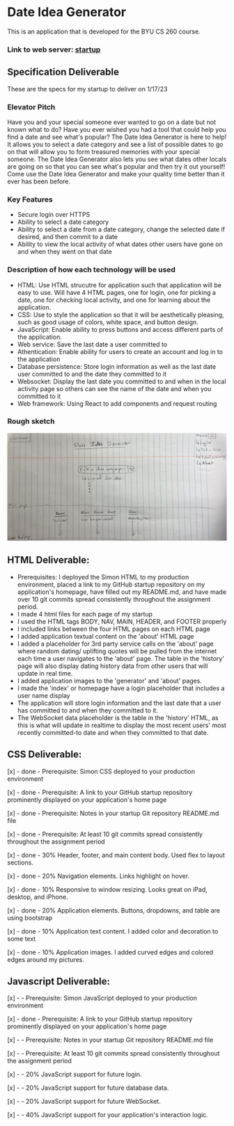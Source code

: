 # Date Idea Generator

This is an application that is developed for the BYU CS 260 course.

### Link to web server: [startup](dates4you.click)

## Specification Deliverable

These are the specs for my startup to deliver on 1/17/23

### Elevator Pitch

Have you and your special someone ever wanted to go on a date but not known what to do? Have you ever wished you had a tool that could help you find a date and see what's popular? The Date Idea Generator is here to help! It allows you to select a date category and see a list of possible dates to go on that will allow you to form treasured memories with your special someone. The Date Idea Generator also lets you see what dates other locals are going on so that you can see what's popular and then try it out yourself! Come use the Date Idea Generator and make your quality time better than it ever has been before.

### Key Features
- Secure login over HTTPS
- Ability to select a date category
- Ability to select a date from a date category, change the selected date if desired, and then commit to a date
- Ability to view the local activity of what dates other users have gone on and when they went on that date

### Description of how each technology will be used
- HTML: Use HTML strucutre for application such that application will be easy to use. Will have 4 HTML pages, one for login, one for picking a date, one for checking local activity, and one for learning about the application.
- CSS: Use to style the application so that it will be aesthetically pleasing, such as good usage of colors, white space, and button design. 
- JavaScript: Enable ability to press buttons and access different parts of the application.
- Web service: Save the last date a user committed to
- Athentication: Enable ability for users to create an account and log in to the application
- Database persistence: Store login information as well as the last date user committed to and the date they committed to it
- Websocket: Display the last date you committed to and when in the local activity page so others can see the name of the date and when you committed to it
- Web framework: Using React to add components and request routing


### Rough sketch

![Picture of draft startup display](pictures/spec_draft.png)

## HTML Deliverable:
- Prerequisites: I deployed the Simon HTML to my production environment, placed a link to my GitHub startup repository on my application's homepage, have filled out my README.md, and have made over 10 git commits spread consistently throughout the assignment period.
- I made 4 html files for each page of my startup
- I used the HTML tags BODY, NAV, MAIN, HEADER, and FOOTER properly
- I included links between the four HTML pages on each HTML page
- I added application textual content on the 'about' HTML page
- I added a placeholder for 3rd party service calls on the 'about' page where random dating/ uplifting quotes will be pulled from the internet each time a user navigates to the 'about' page. The table in the 'history' page will also display dating history data from other users that will update in real time.
- I added application images to the 'generator' and 'about' pages.
- I made the 'index' or homepage have a login placeholder that includes a user name display
- The application will store login information and the last date that a user has committed to and when they committed to it.
- The WebSocket data placeholder is the table in the 'history' HTML, as this is what will update in realtime to display the most recent users' most recently committed-to date and when they committed to that date.

## CSS Deliverable:

[x] - done - Prerequisite: Simon CSS deployed to your production environment

[x] - done - Prerequisite: A link to your GitHub startup repository prominently displayed on your application's home page

[x] - done - Prerequisite: Notes in your startup Git repository README.md file

[x] - done - Prerequisite: At least 10 git commits spread consistently throughout the assignment period

[x] - done - 30% Header, footer, and main content body. Used flex to layout sections.

[x] - done - 20% Navigation elements. Links highlight on hover.

[x] - done - 10% Responsive to window resizing. Looks great on iPad, desktop, and iPhone.

[x] - done - 20% Application elements. Buttons, dropdowns, and table are using bootstrap

[x] - done - 10% Application text content. I added color and decoration to some text

[x] - done - 10% Application images. I added curved edges and colored edges around my pictures.

## Javascript Deliverable:

[x] -  - Prerequisite: Simon JavaScript deployed to your production environment

[x] - done - Prerequisite: A link to your GitHub startup repository prominently displayed on your application's home page

[x] -  - Prerequisite: Notes in your startup Git repository README.md file

[x] -  - Prerequisite: At least 10 git commits spread consistently throughout the assignment period

[x] -  - 20% JavaScript support for future login.

[x] -  - 20% JavaScript support for future database data.

[x] -  - 20% JavaScript support for future WebSocket.

[x] -  - 40% JavaScript support for your application's interaction logic.

